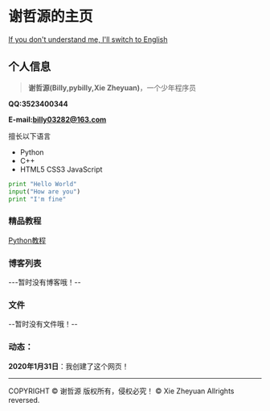 # 谢哲源的主页
<a href="english.htm">If you don't understand me, I'll switch to English</a>

## 个人信息

> **谢哲源(Billy,pybilly,Xie Zheyuan)**，一个少年程序员

**QQ:3523400344**

**E-mail:billy03282@163.com**

擅长以下语言

- Python
- C++
- HTML5 CSS3 JavaScript

```python
print "Hello World"
input("How are you")
print "I'm fine"
```
### 精品教程
<a href="jiaocheng/python/" target="_self">Python教程</a>

### 博客列表

---暂时没有博客哦！--

### 文件

--暂时没有文件哦！--

### 动态：
**2020年1月31日**：我创建了这个网页！






<hr />
COPYRIGHT &copy; 谢哲源 版权所有，侵权必究！
&copy; Xie Zheyuan Allrights reversed.

